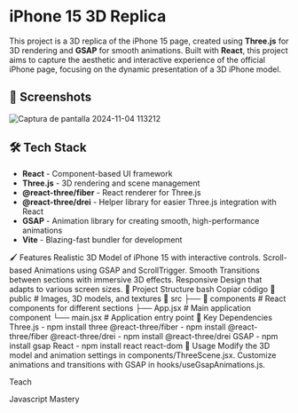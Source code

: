 # iPhone 15 3D Replica

This project is a 3D replica of the iPhone 15 page, created using **Three.js** for 3D rendering and **GSAP** for smooth animations. Built with **React**, this project aims to capture the aesthetic and interactive experience of the official iPhone page, focusing on the dynamic presentation of a 3D iPhone model.

## 📸 Screenshots

![Captura de pantalla 2024-11-04 113212](https://github.com/user-attachments/assets/2dc38210-cb2a-45a3-a3ff-5ec825053de5)

## 🛠 Tech Stack

- **React** - Component-based UI framework
- **Three.js** - 3D rendering and scene management
- **@react-three/fiber** - React renderer for Three.js
- **@react-three/drei** - Helper library for easier Three.js integration with React
- **GSAP** - Animation library for creating smooth, high-performance animations
- **Vite** - Blazing-fast bundler for development

🖌 Features
Realistic 3D Model of iPhone 15 with interactive controls.
Scroll-based Animations using GSAP and ScrollTrigger.
Smooth Transitions between sections with immersive 3D effects.
Responsive Design that adapts to various screen sizes.
📂 Project Structure
bash
Copiar código
📁 public                # Images, 3D models, and textures
📁 src
├── 📁 components        # React components for different sections
├── App.jsx              # Main application component
└── main.jsx             # Application entry point
🧩 Key Dependencies
Three.js - npm install three
@react-three/fiber - npm install @react-three/fiber
@react-three/drei - npm install @react-three/drei
GSAP - npm install gsap
React - npm install react react-dom
📝 Usage
Modify the 3D model and animation settings in components/ThreeScene.jsx.
Customize animations and transitions with GSAP in hooks/useGsapAnimations.js.

Teach

Javascript Mastery